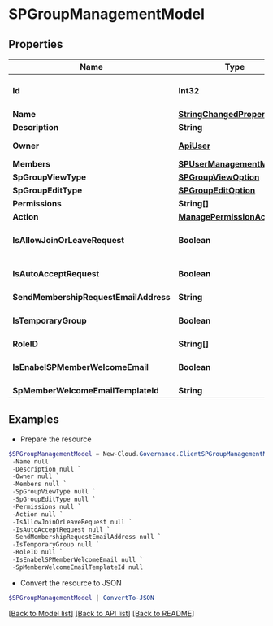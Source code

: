 # SPGroupManagementModel
## Properties

Name | Type | Description | Notes
------------ | ------------- | ------------- | -------------
**Id** | **Int32** |  | [optional] [default to 0]
**Name** | [**StringChangedProperty**](StringChangedProperty.md) |  | [optional] 
**Description** | **String** |  | [optional] 
**Owner** | [**ApiUser**](ApiUser.md) | ApiUser model | [optional] 
**Members** | [**SPUserManagementModel[]**](SPUserManagementModel.md) |  | [optional] 
**SpGroupViewType** | [**SPGroupViewOption**](SPGroupViewOption.md) |  | [optional] 
**SpGroupEditType** | [**SPGroupEditOption**](SPGroupEditOption.md) |  | [optional] 
**Permissions** | **String[]** |  | [optional] 
**Action** | [**ManagePermissionAction**](ManagePermissionAction.md) |  | [optional] 
**IsAllowJoinOrLeaveRequest** | **Boolean** |  | [optional] [default to $false]
**IsAutoAcceptRequest** | **Boolean** |  | [optional] [default to $false]
**SendMembershipRequestEmailAddress** | **String** |  | [optional] 
**IsTemporaryGroup** | **Boolean** |  | [optional] [default to $false]
**RoleID** | **String[]** |  | [optional] 
**IsEnabelSPMemberWelcomeEmail** | **Boolean** |  | [optional] [default to $false]
**SpMemberWelcomeEmailTemplateId** | **String** |  | [optional] 

## Examples

- Prepare the resource
```powershell
$SPGroupManagementModel = New-Cloud.Governance.ClientSPGroupManagementModel  -Id null `
 -Name null `
 -Description null `
 -Owner null `
 -Members null `
 -SpGroupViewType null `
 -SpGroupEditType null `
 -Permissions null `
 -Action null `
 -IsAllowJoinOrLeaveRequest null `
 -IsAutoAcceptRequest null `
 -SendMembershipRequestEmailAddress null `
 -IsTemporaryGroup null `
 -RoleID null `
 -IsEnabelSPMemberWelcomeEmail null `
 -SpMemberWelcomeEmailTemplateId null
```

- Convert the resource to JSON
```powershell
$SPGroupManagementModel | ConvertTo-JSON
```

[[Back to Model list]](../README.md#documentation-for-models) [[Back to API list]](../README.md#documentation-for-api-endpoints) [[Back to README]](../README.md)

